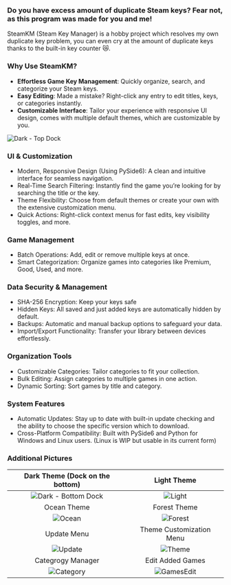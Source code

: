 ### Do you have excess amount of duplicate Steam keys? Fear not, as this program was made for you and me!
SteamKM (Steam Key Manager) is a hobby project which resolves my own duplicate key problem, you can even cry at the amount of duplicate keys thanks to the built-in key counter 😿. 

### Why Use SteamKM?
- **Effortless Game Key Management**: Quickly organize, search, and categorize your Steam keys.
- **Easy Editing**: Made a mistake? Right-click any entry to edit titles, keys, or categories instantly.
- **Customizable Interface**: Tailor your experience with responsive UI design, comes with multiple default themes, which are customizable by you.

![Dark - Top Dock](https://github.com/user-attachments/assets/442a0dc3-9c70-4de7-937f-4917cbd80503)

### **UI & Customization**
- Modern, Responsive Design (Using PySide6): A clean and intuitive interface for seamless navigation.
- Real-Time Search Filtering: Instantly find the game you’re looking for by searching the title or the key.
- Theme Flexibility: Choose from default themes or create your own with the extensive customization menu.
- Quick Actions: Right-click context menus for fast edits, key visibility toggles, and more.

### **Game Management**
- Batch Operations: Add, edit or remove multiple keys at once.
- Smart Categorization: Organize games into categories like Premium, Good, Used, and more.

### **Data Security & Management**
- SHA-256 Encryption: Keep your keys safe
- Hidden Keys: All saved and just added keys are automatically hidden by default.
- Backups: Automatic and manual backup options to safeguard your data.
- Import/Export Functionality: Transfer your library between devices effortlessly.

### **Organization Tools**
- Customizable Categories: Tailor categories to fit your collection.
- Bulk Editing: Assign categories to multiple games in one action.
- Dynamic Sorting: Sort games by title and category.

### **System Features**
- Automatic Updates: Stay up to date with built-in update checking and the ability to choose the specific version which to download.
- Cross-Platform Compatibility: Built with PySide6 and Python for Windows and Linux users. (Linux is WIP but usable in its current form)


### **Additional Pictures**

Dark Theme (Dock on the bottom) | Light Theme
:-------------------------:|:-------------------------:
| ![Dark - Bottom Dock](https://github.com/user-attachments/assets/ada35eec-9351-4480-bf19-6218e80c574d) | ![Light](https://github.com/user-attachments/assets/d668aac3-51c6-4fc9-b2ff-7ecbd797e821) |
Ocean Theme | Forest Theme
| ![Ocean](https://github.com/user-attachments/assets/24e030cf-cda1-4312-8d19-5772a5f80561) | ![Forest](https://github.com/user-attachments/assets/d52924ea-2c8a-4ef0-84b4-9e5e608782d2) |
Update Menu | Theme Customization Menu
| ![Update](https://github.com/user-attachments/assets/2493b857-b407-430b-8d07-8983d2abd7f0) | ![Theme](https://github.com/user-attachments/assets/94cf55ca-0c26-4315-960b-31aef760c065) |
Categrogy Manager | Edit Added Games
| ![Category](https://github.com/user-attachments/assets/8d0ba71b-3870-47ab-ada4-94cd0ff26dab) | ![GamesEdit](https://github.com/user-attachments/assets/53dbd036-980b-4a0d-b1ea-4a4a6471fe0c) |
